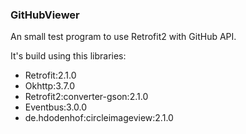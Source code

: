 ### GitHubViewer

An small test program to use Retrofit2 with GitHub API. 

It's build using this libraries:
- Retrofit:2.1.0
- Okhttp:3.7.0
- Retrofit2:converter-gson:2.1.0
- Eventbus:3.0.0
- de.hdodenhof:circleimageview:2.1.0


